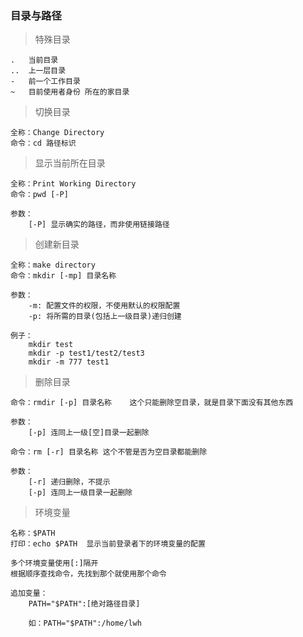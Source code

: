 ### 目录与路径

> 特殊目录

	.	当前目录
	..	上一层目录
	-	前一个工作目录
	~	目前使用者身份 所在的家目录

> 切换目录

	全称：Change Directory
	命令：cd 路径标识

> 显示当前所在目录

	全称：Print Working Directory
	命令：pwd [-P]
	
	参数：
		[-P] 显示确实的路径，而非使用链接路径

> 创建新目录

	全称：make directory
	命令：mkdir [-mp] 目录名称
	
	参数：	
		-m:	配置文件的权限，不使用默认的权限配置
		-p:	将所需的目录(包括上一级目录)递归创建
		
	例子：
		mkdir test
		mkdir -p test1/test2/test3
		mkdir -m 777 test1

> 删除目录

	命令：rmdir [-p] 目录名称    这个只能删除空目录，就是目录下面没有其他东西
	
	参数：
		[-p] 连同上一级[空]目录一起删除

	命令：rm [-r] 目录名称	这个不管是否为空目录都能删除
	
	参数：
		[-r] 递归删除，不提示
		[-p] 连同上一级目录一起删除

> 环境变量

	名称：$PATH
	打印：echo $PATH  显示当前登录者下的环境变量的配置
	
	多个环境变量使用[:]隔开
	根据顺序查找命令，先找到那个就使用那个命令
	
	追加变量：
		PATH="$PATH":[绝对路径目录]
		
		如：PATH="$PATH":/home/lwh




